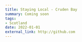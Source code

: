 ```yaml
---
title: Staying Local - Cruden Bay
summary: Coming soon
tags:
- Scotland
date: 2022-01-01
external_link: http://github.com
---
```

